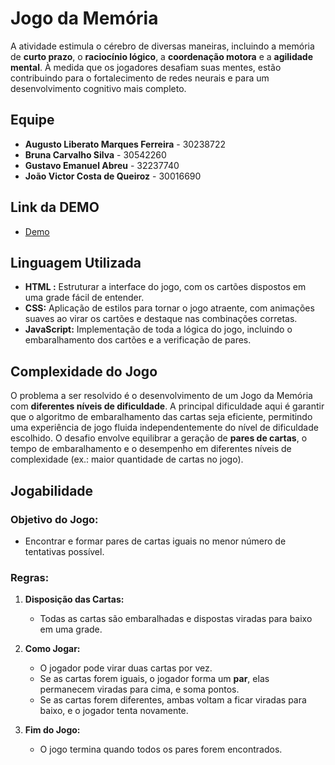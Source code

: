 # Jogo da Memória

A atividade estimula o cérebro de diversas maneiras, incluindo a memória de **curto prazo**, o **raciocínio lógico**, a **coordenação motora** e a **agilidade mental**. À medida que os jogadores desafiam suas mentes, estão contribuindo para o fortalecimento de redes neurais e para um desenvolvimento cognitivo mais completo.

## Equipe
- **Augusto Liberato Marques Ferreira** - 30238722
- **Bruna Carvalho Silva** - 30542260
- **Gustavo Emanuel Abreu** - 32237740
- **João Victor Costa de Queiroz** - 30016690


## Link da DEMO

- [Demo]()


## Linguagem Utilizada

- **HTML :** Estruturar a interface do jogo, com os cartões dispostos em uma grade fácil de entender.
- **CSS:** Aplicação de estilos para tornar o jogo atraente, com animações suaves ao virar os cartões e destaque nas combinações corretas.
- **JavaScript:** Implementação de toda a lógica do jogo, incluindo o embaralhamento dos cartões e a verificação de pares.


## Complexidade do Jogo

O problema a ser resolvido é o desenvolvimento de um Jogo da Memória com **diferentes níveis de dificuldade**. A principal dificuldade aqui é garantir que o algoritmo de embaralhamento das cartas seja eficiente, permitindo uma experiência de jogo fluida independentemente do nível de dificuldade escolhido.
O desafio envolve equilibrar a geração de **pares de cartas**, o tempo de embaralhamento e o desempenho em diferentes níveis de complexidade (ex.: maior quantidade de cartas no jogo).

## Jogabilidade

###  **Objetivo do Jogo:** 
- Encontrar e formar pares de cartas iguais no menor número de tentativas possível.


 ### **Regras:**

1. **Disposição das Cartas:** 
	- Todas as cartas são embaralhadas e dispostas viradas para baixo em uma grade.

3. **Como Jogar:**

	- O jogador pode virar duas cartas por vez.
	- Se as cartas forem iguais, o jogador forma um **par**,  elas permanecem viradas para cima, e soma pontos.
	- Se as cartas forem diferentes, ambas voltam a ficar viradas para baixo, e o jogador tenta novamente.

4. **Fim do Jogo:**

	- O jogo termina quando todos os pares forem encontrados.
